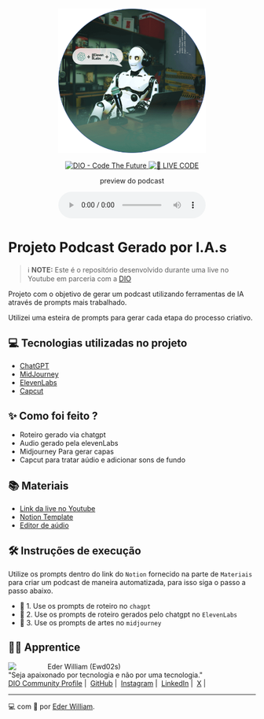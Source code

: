 <p align="center">
<img 
    src="./assets/cover.png"
    width="300"
/>
</p>

<p align="center">
<a href="https://dio.me/">
    <img 
        src="https://img.shields.io/badge/DIO-Code_The_Future-28DA77?logo=youtube" 
        alt="DIO - Code The Future">
</a>
<a href="https://dio.me/">
<img 
    src="https://img.shields.io/badge/🔴_LIVE_CODE-FF5E72" 
    alt="🔴 LIVE CODE">
</a>
</p>

<p align="center">
    preview do podcast
</p>

<div align="center">
    <audio src="output/podcast_editado.MP3" controls title="Podcast editado"></audio>
</div>

# Projeto Podcast Gerado por I.A.s


 > ℹ️ **NOTE:** Este é o repositório desenvolvido durante uma live no Youtube em parceria com a [DIO](https://dio.me)

Projeto com o objetivo de gerar um podcast utilizando ferramentas de IA através de prompts mais trabalhado.

Utilizei uma esteira de prompts para gerar cada etapa do processo criativo.

## 💻 Tecnologias utilizadas no projeto

- [ChatGPT](https://chat.openai.com/) 
- [MidJourney](https://www.midjourney.com/app/)
- [ElevenLabs](https://beta.elevenlabs.io/)
- [Capcut](https://www.capcut.com/pt-br/)

## ✨ Como foi feito ?

- Roteiro gerado via chatgpt
- Audio gerado pela elevenLabs
- Midjourney Para gerar capas
- Capcut para tratar aúdio e adicionar sons de fundo

## 📚 Materiais

- [Link da live no Youtube](https://www.youtube.com/@ewd02s/streams)
- [Notion Template](https://www.notion.so/ewd02s/Criando-um-Podcast-com-IAs-Generativas-a037d1bec3ec4184b8007d79424fab7c?pvs=4)
- [Editor de aúdio](https://www.capcut.com/editor?from_page=landing_page&__action_from=picture_V%C3%ADdeos%20profissionais%20em%20minutos,%20n%C3%A3o%20em%20horas.)


## 🛠️ Instruções de execução

Utilize os prompts dentro do link do `Notion` fornecido na parte de `Materiais` para criar um podcast de maneira automatizada, para isso siga o passo a passo abaixo.

- 🤖 1. Use os prompts de roteiro no `chagpt`
- 🤖 2. Use os prompts de roteiro gerados pelo chatgpt no  `ElevenLabs`
- 🤖 3. Use os prompts de artes no `midjourney`

## 👨‍💻 Apprentice

<p>
    <img 
      align=left 
      margin=10 
      width=80 
      src="https://avatars.githubusercontent.com/u/93952508?v=4"
    />
    <p>Eder William (Ewd02s) <br>
      "Seja apaixonado por tecnologia e não por uma tecnologia." </br>
    <a href="https://web.dio.me/users/Ewd02s/">DIO Community Profile</a>&nbsp;|&nbsp;
    <a href="https://github.com/ewdd02s">GitHub</a>&nbsp;|&nbsp;
    <a href="https://www.instagram.com/ewd02s/">Instagram</a>&nbsp;|&nbsp;
    <a href="https://www.linkedin.com/in/ewd02s">LinkedIn</a>&nbsp;|&nbsp;
    <a href="https://twitter.com/ewd02s">X</a>&nbsp;|&nbsp;

---

💻 com 💜 por [Eder William](https://github.com/ewd02s).
